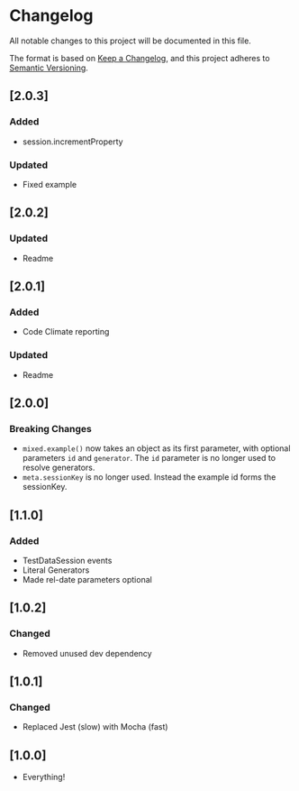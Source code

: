 # Changelog
All notable changes to this project will be documented in this file.

The format is based on [Keep a Changelog](https://keepachangelog.com/en/1.0.0/),
and this project adheres to [Semantic Versioning](https://semver.org/spec/v2.0.0.html).

## [2.0.3]
### Added
- session.incrementProperty

### Updated
- Fixed example

## [2.0.2]
### Updated
- Readme

## [2.0.1]
### Added
- Code Climate reporting

### Updated
- Readme

## [2.0.0]
### Breaking Changes
- `mixed.example()` now takes an object as its first parameter, with optional parameters `id` and `generator`. The `id` parameter is no longer used to resolve generators.
- `meta.sessionKey` is no longer used. Instead the example id forms the sessionKey.

## [1.1.0]
### Added
- TestDataSession events
- Literal Generators
- Made rel-date parameters optional

## [1.0.2]
### Changed
- Removed unused dev dependency

## [1.0.1]
### Changed
- Replaced Jest (slow) with Mocha (fast)

## [1.0.0]
- Everything!

